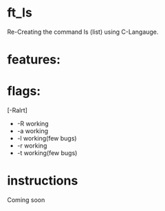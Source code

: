 # ft_ls
Re-Creating the command ls (list) using C-Langauge.
# features:

# flags:
[-Ralrt]

* -R working
* -a working
* -l working(few bugs)
* -r working
* -t working(few bugs)
# instructions
Coming soon
